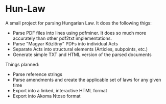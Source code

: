 # Hun-Law

A small project for parsing Hungarian Law. It does the following thigs:

* Parse PDF files into lines using pdfminer. It does so much more accurately
  than other pdf2txt implementations.
* Parse "Magyar Közlöny" PDFs into individual Acts
* Separate Acts into structural elements (Articles, subpoints, etc.)
* Generate simple TXT and HTML version of the parsed documents

Things planned:

* Parse reference strings
* Parse amendments and create the applicable set of laws for any given time
* Export into a linked, interactive HTML format
* Export into Akoma Ntoso format
